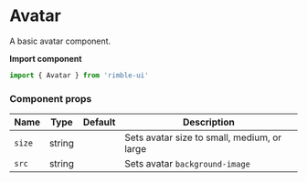 # Avatar
A basic avatar component.

**Import component**
```jsx
import { Avatar } from 'rimble-ui'
```

<!-- STORY -->



<!-- Avatar example here -->

### Component props
| Name   | Type   | Default | Description                                 |
| ------ | ------ | ------- | ------------------------------------------- |
| `size` | string |         | Sets avatar size to small, medium, or large |
|`src`|string|| Sets avatar `background-image`
